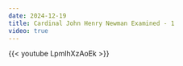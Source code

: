 ```yaml
---
date: 2024-12-19
title: Cardinal John Henry Newman Examined - 1
video: true
---
```



{{< youtube LpmlhXzAoEk >}}
